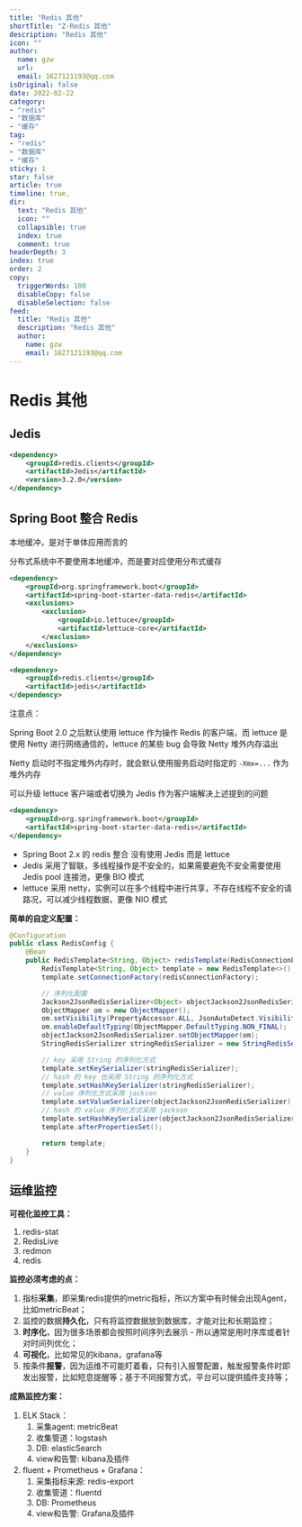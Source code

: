 ```yaml
---
title: "Redis 其他"
shortTitle: "Z-Redis 其他"
description: "Redis 其他"
icon: ""
author: 
  name: gzw
  url: 
  email: 1627121193@qq.com
isOriginal: false
date: 2022-02-22
category: 
- "redis"
- "数据库"
- "缓存"
tag:
- "redis"
- "数据库"
- "缓存"
sticky: 1
star: false
article: true
timeline: true,
dir:
  text: "Redis 其他"
  icon: ""
  collapsible: true
  index: true
  comment: true
headerDepth: 3
index: true
order: 2
copy:
  triggerWords: 100
  disableCopy: false
  disableSelection: false
feed:
  title: "Redis 其他"
  description: "Redis 其他"
  author:
    name: gzw
    email: 1627121193@qq.com
---
```



# Redis 其他

## Jedis

```xml
<dependency>
    <groupId>redis.clients</groupId>
    <artifactId>Jedis</artifactId>
    <version>3.2.0</version>
</dependency>
```



## Spring Boot 整合 Redis

本地缓冲，是对于单体应用而言的

分布式系统中不要使用本地缓冲，而是要对应使用分布式缓存



```xml
<dependency>
    <groupId>org.springframework.boot</groupId>
    <artifactId>spring-boot-starter-data-redis</artifactId>
    <exclusions>
        <exclusion>
            <groupId>io.lettuce</groupId>
            <artifactId>lettuce-core</artifactId>
        </exclusion>
    </exclusions>
</dependency>

<dependency>
    <groupId>redis.clients</groupId>
    <artifactId>jedis</artifactId>
</dependency>
```


注意点：

Spring Boot 2.0 之后默认使用 lettuce 作为操作 Redis 的客户端，而 lettuce 是使用 Netty 进行网络通信的，lettuce 的某些 bug 会导致 Netty 堆外内存溢出

Netty 启动时不指定堆外内存时，就会默认使用服务启动时指定的 `-Xmx=...` 作为堆外内存

可以升级 lettuce 客户端或者切换为 Jedis 作为客户端解决上述提到的问题




```xml
<dependency>
    <groupId>org.springframework.boot</groupId>
    <artifactId>spring-boot-starter-data-redis</artifactId>
</dependency>
```

- Spring Boot 2.x 的 redis 整合 没有使用 Jedis 而是 lettuce
- Jedis 采用了智联，多线程操作是不安全的，如果需要避免不安全需要使用 Jedis pool 连接池，更像 BIO 模式
- lettuce 采用 netty，实例可以在多个线程中进行共享，不存在线程不安全的请路况，可以减少线程数据，更像 NIO 模式

**简单的自定义配置：**

```java
@Configuration
public class RedisConfig {
    @Bean
    public RedisTemplate<String, Object> redisTemplate(RedisConnectionFactory redisConnectionFactory) throws UnknownHostException {
        RedisTemplate<String, Object> template = new RedisTemplate<>();
        template.setConnectionFactory(redisConnectionFactory);

        // 序列化配置
        Jackson2JsonRedisSerializer<Object> objectJackson2JsonRedisSerializer = new Jackson2JsonRedisSerializer<>(Object.class);
        ObjectMapper om = new ObjectMapper();
        om.setVisibility(PropertyAccessor.ALL, JsonAutoDetect.Visibility.ANY);
        om.enableDefaultTyping(ObjectMapper.DefaultTyping.NON_FINAL);
        objectJackson2JsonRedisSerializer.setObjectMapper(om);
        StringRedisSerializer stringRedisSerializer = new StringRedisSerializer();

        // key 采用 String 的序列化方式
        template.setKeySerializer(stringRedisSerializer);
        // hash 的 key 也采用 String 的序列化方式
        template.setHashKeySerializer(stringRedisSerializer);
        // value 序列化方式采用 jackson
        template.setValueSerializer(objectJackson2JsonRedisSerializer);
        // hash 的 value 序列化方式采用 jackson
        template.setHashKeySerializer(objectJackson2JsonRedisSerializer);
        template.afterPropertiesSet();

        return template;
    }
}
```



## 运维监控

**可视化监控工具：**

1. redis-stat
2. RedisLive
3. redmon
4. redis

**监控必须考虑的点：**

1. 指标**采集**，即采集redis提供的metric指标，所以方案中有时候会出现Agent，比如metricBeat；
2. 监控的数据**持久化**，只有将监控数据放到数据库，才能对比和长期监控；
3. **时序化**，因为很多场景都会按照时间序列去展示 - 所以通常是用时序库或者针对时间列优化；
4. **可视化**，比如常见的kibana，grafana等
5. 按条件**报警**，因为运维不可能盯着看，只有引入报警配置，触发报警条件时即发出报警，比如短息提醒等；基于不同报警方式，平台可以提供插件支持等；

**成熟监控方案：**

1. ELK Stack：
   1. 采集agent: metricBeat
   2. 收集管道：logstash
   3. DB: elasticSearch
   4. view和告警: kibana及插件
2. fluent + Prometheus + Grafana：
   1. 采集指标来源: redis-export
   2. 收集管道：fluentd
   3. DB: Prometheus
   4. view和告警: Grafana及插件

